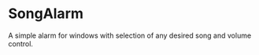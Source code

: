 SongAlarm
=========

A simple alarm for windows with selection of any desired song and volume control.
